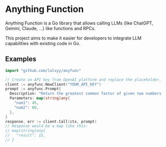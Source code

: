 # Anything Function

Anything Function is a Go library that allows calling LLMs (like ChatGPT, Gemini, Claude, ...) like functions and RPCs.

This project aims to make it easier for developers to integrate LLM capabilities with existing code in Go.

## Examples

```go
import "github.com/lalxyy/anyfunc"

// Create an API key from OpenAI platform and replace the placeholder.
client := anyfunc.NewClient("YOUR_API_KEY")
prompt := anyfunc.Prompt{
  Description: "Return the greatest common factor of given two numbers `num1` and `num2`.",
  Parameters: map[string]any{
    "num1": 45,
    "num2": 60,
  },
}
response, err := client.Call(ctx, prompt)
// Response would be a map like this:
// map[string]any{
//   "result": 15,
// }
```

